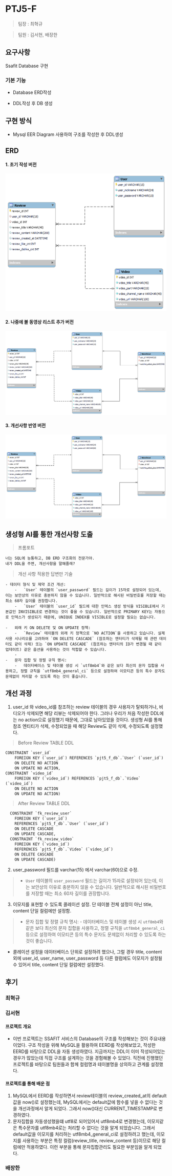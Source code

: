 
#  PTJ5-F

  

> 팀장 : 최혁규

> 팀원 : 김서현, 배장한

  

##  요구사항

Ssafit Database 구현

  

###  기본 기능

- Database ERD작성

- DDL작성 후 DB 생성
  

##  구현 방식

- Mysql EER Diagram 사용하여 구조를 작성한 후 DDL생성

## ERD
#### 1. 초기 작성 버전
![erd v1](resource/schema_erd.png)

#### 2. 나중에 볼 동영상 리스트 추가 버전
![erd v2](resource/schema_erd_v2.png)

#### 3. 개선사항 반영 버전
![erd v2.1](resource/schema_erd_v2.1.png)


##  생성형 AI를 통한 개선사항 도출

  
> 프롬포트
```
너는 SQL에 능통하고, DB ERD 구조화의 전문가야.
내가 DDL을 주면, 개선사항을 말해줄래?
```

> 개선 사항 적용한 답변만 기술
``` 
- 데이터 형식 및 제약 조건 개선: 
    -   `User` 테이블의 `user_password` 필드는 길이가 15자로 설정되어 있는데, 이는 보안상의 이유로 충분하지 않을 수 있습니다. 일반적으로 해시된 비밀번호를 저장할 때는 최소 60자 길이를 권장합니다.
    -   `User` 테이블의 `user_id` 필드에 대한 인덱스 생성 방식을 VISIBLE에서 기본값인 INVISIBLE로 변경하는 것이 좋을 수 있습니다. 일반적으로 PRIMARY KEY는 자동으로 인덱스가 생성되기 때문에, UNIQUE INDEX를 VISIBLE로 설정할 필요는 없습니다.
  
-   외래 키 ON DELETE 및 ON UPDATE 정책:
    -   `Review` 테이블의 외래 키 정책으로 `NO ACTION`을 사용하고 있습니다. 실제 사용 시나리오를 고려하여 `ON DELETE CASCADE` (참조하는 엔터티가 삭제될 때 관련 데이터도 같이 삭제) 또는 `ON UPDATE CASCADE` (참조하는 엔터티의 ID가 변경될 때 같이 업데이트) 같은 옵션을 사용하는 것이 적합할 수 있습니다.
    - 
-   문자 집합 및 정렬 규칙 명시:
    -   데이터베이스 및 테이블 생성 시 `utf8mb4`와 같은 보다 최신의 문자 집합을 사용하고, 정렬 규칙을 `utf8mb4_general_ci` 등으로 설정하여 이모티콘 등의 특수 문자도 문제없이 처리할 수 있도록 하는 것이 좋습니다.
```
  
  
  
  

##  개선 과정

1.  user_id 와 video_id를 참조하는 review 테이블의 경우 사용자가 탈퇴하거나, 비디오가 삭제되면 해당 리뷰는 삭제되어야 한다. 그러나 우리가 처음 작성한 DDL에는 no action으로 설정했기 때문에, 그대로 남아있었을 것이다. 생성형 AI를 통해 참조 엔티티가 삭제, 수정되었을 때 해당 Review도 같이 삭제, 수정되도록 설정했다.

> Before  Review TABLE DDL 
```
CONSTRAINT `user_id` 
	FOREIGN KEY (`user_id`) REFERENCES `pjt5_f_db`.`User` (`user_id`) 
	ON DELETE NO ACTION 
	ON UPDATE NO ACTION, 
CONSTRAINT `video_id` 
	FOREIGN KEY (`video_id`) REFERENCES `pjt5_f_db`.`Video` (`video_id`) 
	ON DELETE NO ACTION 
	ON UPDATE NO ACTION)
```

> After Review TABLE DDL
```
  CONSTRAINT `fk_review_user`
    FOREIGN KEY (`user_id`)
    REFERENCES `pjt5_f_db`.`User` (`user_id`)
    ON DELETE CASCADE
    ON UPDATE CASCADE,
  CONSTRAINT `fk_review_video`
    FOREIGN KEY (`video_id`)
    REFERENCES `pjt5_f_db`.`Video` (`video_id`)
    ON DELETE CASCADE
    ON UPDATE CASCADE)
```

2.  user_password 필드를 varchar(15) 에서 varchar(60)으로 수정.
>  -   `User` 테이블의 `user_password` 필드는 길이가 15자로 설정되어 있는데, 이는 보안상의 이유로 충분하지 않을 수 있습니다. 일반적으로 해시된 비밀번호를 저장할 때는 최소 60자 길이를 권장합니다.

3. 이모지를 표현할 수 있도록 콜레이션 설정. 단 테이블 전체 설정이 아닌 title, content 단일 컬럼에만 설정함.
> -   문자 집합 및 정렬 규칙 명시:
    -   데이터베이스 및 테이블 생성 시 `utf8mb4`와 같은 보다 최신의 문자 집합을 사용하고, 정렬 규칙을 `utf8mb4_general_ci` 등으로 설정하여 이모티콘 등의 특수 문자도 문제없이 처리할 수 있도록 하는 것이 좋습니다.
- 콜레이션 설정을 데이터베이스 단위로 설정하려 했으나, 그럴 경우 title, content 외에 user_id, user_name, user_password 등 다른 컬럼에도 이모지가 설정될 수 있어서 title, content 단일 컬럼에만 설정했다.

## 후기
### 최혁규


### 김서현
#### 프로젝트 개요
- 이번 프로젝트는 SSAFIT 서비스의 Database의 구조를 작성해보는 것이 주요내용이었다. 구조 작성을 위해 MySQL을 활용하여 EERD를 작성해보았고, 작성한 EERD를 바탕으로 DDL을 자동 생성하였다.
지금까지는 DDL이 이미 작성되어있는 경우가 많았는데 직접 구조를 설계하는 것을 경험해볼 수 있었다. 직전에 진행했던 프로젝트를 바탕으로 팀원들과 함께 컬럼명과 테이블명을 상의하고 관계를 설정했다.
#### 프로젝트를 통해 배운 점
1. MySQL에서 EERD를 작성하면서 review테이블의 review_created_at의 default값을 now()로 설정했는데, MySQL에서는 default값에 함수를 넣을 수 없다는 것을 개선과정에서 알게 되었다. 그래서 now()대신 CURRENT_TIMESTAMP로 변경하였다.
2. 문자집합을 자동생성했을떄 utf8로 되어있어서 utf8mb4로 변경했는데, 이모지같은 특수문자를 utf8mb4로는 처리할 수 없다는 것을 알게 되었습니다. 그래서 default값을 이모지를 처리하는 utf8mb4_general_ci로 설정하려고 했는데, 이모지를 사용하는 부분은 특정 컬럼(review_title, review_content 등)이므로 해당 컬럼에만 적용하였다. 이런 부분을 통해 문자집합관리도 필요한 부분임을 알게 되었다.

### 배장한

